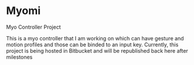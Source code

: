 # Myomi
Myo Controller Project

This is a myo controller that I am working on which can have gesture and motion profiles and those can be binded to an input key. Currently, this project is being hosted in Bitbucket and will be republished back here after milestones
